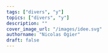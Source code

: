 ```yaml
---
tags: ["divers", "y"]
topics: ["divers", "y"]
description: ""
cover_image_url: "/images/idee.svg"
authorname: "Nicolas Ogier"
draft: false
---
```


